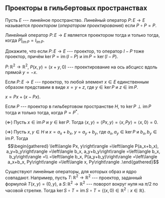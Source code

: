 
Проекторы в гильбертовых пространствах
--------------------------------------

Пусть $E$ --- линейное пространство. Линейный оператор $P\colon E\to E$ называется *проектором* (*оператором проектирования*) если $P\circ P = P$.

Линейный оператор $P\colon E\to E$ является проектором тогда и только тогда, когда $P|_{\mathop{\mathrm{im}}P} = I_{\mathop{\mathrm{im}}P}$.

Докажите, что если $P\colon E\to E$ --- проектор, то оператор $I-P$ тоже проектор, причём $\ker P = \mathop{\mathrm{im}}(I-P)$ и $\mathop{\mathrm{im}}P = \ker (I-P)$.

$P\colon\mathbb{R}^2\to\mathbb{R}^2$, $P(x,y) = (x+y,0)$ --- проектирование на ось абсцисс вдоль прямой $y=-x$.

Если $P\colon E\to E$ --- проектор, то любой элемент $x\in E$ единственным образом представим в виде $x=y+z$, где $y\in \ker P$ и $z\in \mathop{\mathrm{im}}P$.

$x=Px+(x-Px)$.

Если $P$ --- проектор в гильбертовом пространстве $H$, то $\ker P \perp \mathop{\mathrm{im}}P$ тогда и только тогда, когда $P=P^\ast$.

$(\Longleftarrow)$ Пусть $x\in\mathop{\mathrm{im}}P$ и $y\in \ker P$. Тогда $\left\langle x, y\right\rangle =\left\langle Px, y\right\rangle  = \left\langle x, Py\right\rangle  = \left\langle x, 0\right\rangle  = 0$.

$(\Longrightarrow)$ Пусть $x,y\in H$ и $x=a_x+b_x$, $y=a_y+b_y$, где $a_x, a_y\in\ker P$ и $b_x, b_y\in\mathop{\mathrm{im}}P$. Тогда $$\begin{gathered}
\left\langle Px, y\right\rangle =\left\langle P(a_x+b_x), a_y+b_y\right\rangle =\left\langle b_x, a_y+b_y\right\rangle =\left\langle b_x, b_y\right\rangle =\\
=\left\langle b_x, P(a_y+b_y)\right\rangle =\left\langle a_x+b_x, Py\right\rangle =\left\langle x, Py\right\rangle .\end{gathered}$$

Существуют линейные операторы, для которых образ и ядро совпадают.
Например, пусть $T\colon\mathbb{R}^2 \to\mathbb{R}^2$ --- проектор, заданный формулой $T(x,y)=(0,y)$, а $S\colon\mathbb{R}^2 \to\mathbb{R}^2$ --- поворот вокруг нуля на $\pi/2$ по часовой стрелке. Тогда $\ker S\circ T = \mathop{\mathrm{im}}S\circ T =\left\lbrace (x,0)\in\mathbb{R}^2 : x\in\mathbb{R} \right\rbrace$.